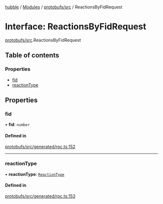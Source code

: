 [hubble](../README.md) / [Modules](../modules.md) / [protobufs/src](../modules/protobufs_src.md) / ReactionsByFidRequest

# Interface: ReactionsByFidRequest

[protobufs/src](../modules/protobufs_src.md).ReactionsByFidRequest

## Table of contents

### Properties

- [fid](protobufs_src.ReactionsByFidRequest.md#fid)
- [reactionType](protobufs_src.ReactionsByFidRequest.md#reactiontype)

## Properties

### fid

• **fid**: `number`

#### Defined in

[protobufs/src/generated/rpc.ts:152](https://github.com/vinliao/hubble/blob/f898740/packages/protobufs/src/generated/rpc.ts#L152)

___

### reactionType

• **reactionType**: [`ReactionType`](../enums/protobufs_src.ReactionType.md)

#### Defined in

[protobufs/src/generated/rpc.ts:153](https://github.com/vinliao/hubble/blob/f898740/packages/protobufs/src/generated/rpc.ts#L153)
